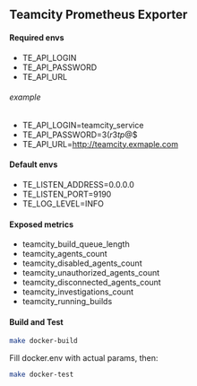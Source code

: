 ## Teamcity Prometheus Exporter

#### Required envs
* TE_API_LOGIN
* TE_API_PASSWORD
* TE_API_URL

###### example
* TE_API_LOGIN=teamcity_service
* TE_API_PASSWORD=$3(r3tp@$$
* TE_API_URL=http://teamcity.exmaple.com

#### Default envs
* TE_LISTEN_ADDRESS=0.0.0.0
* TE_LISTEN_PORT=9190
* TE_LOG_LEVEL=INFO

#### Exposed metrics
* teamcity_build_queue_length
* teamcity_agents_count
* teamcity_disabled_agents_count
* teamcity_unauthorized_agents_count
* teamcity_disconnected_agents_count
* teamcity_investigations_count
* teamcity_running_builds

#### Build and Test
```bash
make docker-build
```
Fill docker.env with actual params, then:

```bash
make docker-test

```